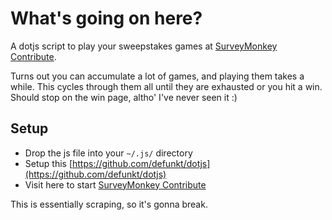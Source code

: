 What's going on here?
=====================

A dotjs script to play your sweepstakes games at [SurveyMonkey
Contribute](https://contribute.surveymonkey.com/home).

Turns out you can accumulate a lot of games, and playing them
takes a while. This cycles through them all until they are
exhausted or you hit a win. Should stop on the win page, altho'
I've never seen it :)

Setup
-----

 - Drop the js file into your ```~/.js/``` directory
 - Setup this [https://github.com/defunkt/dotjs](https://github.com/defunkt/dotjs)
 - Visit here to start [SurveyMonkey
Contribute](https://contribute.surveymonkey.com/home)

This is essentially scraping, so it's gonna break.
